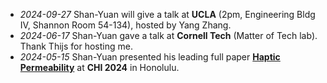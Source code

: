 - _2024-09-27_ Shan-Yuan will give a talk at **UCLA** (2pm, Engineering Bldg IV, Shannon Room 54-134), hosted by Yang Zhang.
- _2024-06-17_ Shan-Yuan gave a talk at **Cornell Tech** (Matter of Tech lab). Thank Thijs for hosting me.
- _2024-05-15_ Shan-Yuan presented his leading full paper **[Haptic Permeability](projects/haptic-permeability/haptic-permeability-CHI24.pdf)** at **CHI 2024** in Honolulu.
